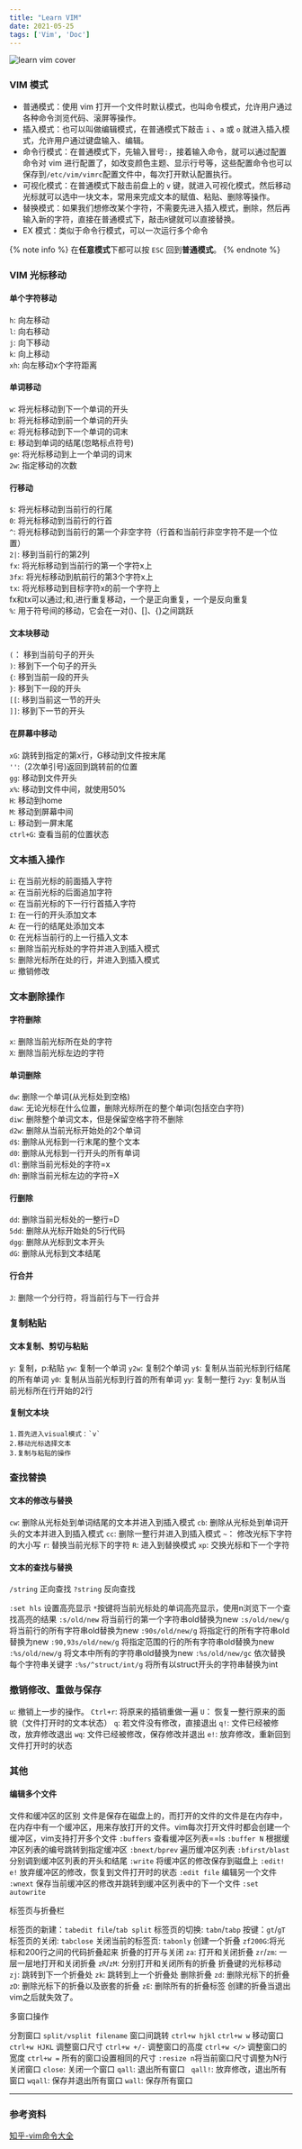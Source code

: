 ```yaml
---
title: "Learn VIM"
date: 2021-05-25
tags: ['Vim', 'Doc']
---
```


![learn vim cover](/images/learn-vim.png)

### VIM 模式

- 普通模式：使用 vim 打开一个文件时默认模式，也叫命令模式，允许用户通过各种命令浏览代码、滚屏等操作。
- 插入模式：也可以叫做编辑模式，在普通模式下敲击 `i` 、`a` 或 `o` 就进入插入模式，允许用户通过键盘输入、编辑。
- 命令行模式：在普通模式下，先输入冒号`:`，接着输入命令，就可以通过配置命令对 vim 进行配置了，如改变颜色主题、显示行号等，这些配置命令也可以保存到`/etc/vim/vimrc`配置文件中，每次打开默认配置执行。
- 可视化模式：在普通模式下敲击前盘上的 `v` 键，就进入可视化模式，然后移动光标就可以选中一块文本，常用来完成文本的赋值、粘贴、删除等操作。
- 替换模式：如果我们想修改某个字符，不需要先进入插入模式，删除，然后再输入新的字符，直接在普通模式下，敲击`R`键就可以直接替换。
- EX 模式：类似于命令行模式，可以一次运行多个命令  

{% note info %}
在**任意模式**下都可以按 `ESC` 回到**普通模式**。
{% endnote %}


### VIM 光标移动

#### 单个字符移动

`h`:  向左移动  
`l`:  向右移动  
`j`:  向下移动  
`k`:  向上移动  
`xh`:  向左移动x个字符距离  

#### 单词移动

`w`:  将光标移动到下一个单词的开头  
`b`:  将光标移动到前一个单词的开头  
`e`:  将光标移动到下一个单词的词末  
`E`:  移动到单词的结尾(忽略标点符号)  
`ge`:  将光标移动到上一个单词的词末  
`2w`:  指定移动的次数  

#### 行移动

`$`:  将光标移动到当前行的行尾  
`0`:  将光标移动到当前行的行首  
`^`:  将光标移动到当前行的第一个非空字符（行首和当前行非空字符不是一个位置）  
`2|`:  移到当前行的第2列  
`fx`:  将光标移动到当前行的第一个字符x上  
`3fx`: 将光标移动到航前行的第3个字符x上  
`tx`:   将光标移动到目标字符x的前一个字符上  
fx和tx可以通过;和,进行重复移动，一个是正向重复，一个是反向重复  
`%`:  用于符号间的移动，它会在一对()、[]、{}之间跳跃  

#### 文本块移动

`(`：  移到当前句子的开头  
`)`:  移到下一个句子的开头  
`{`:  移到当前一段的开头  
`}`:  移到下一段的开头  
`[[`:  移到当前这一节的开头  
`]]`:  移到下一节的开头  

#### 在屏幕中移动

`xG`:  跳转到指定的第x行，G移动到文件按末尾  
`''`:（2次单引号)返回到跳转前的位置  
`gg`:  移动到文件开头  
`x%`:  移动到文件中间，就使用50%  
`H`:  移动到home  
`M`:  移动到屏幕中间  
`L`:  移动到一屏末尾  
`ctrl+G`:  查看当前的位置状态  

### 文本插入操作

`i`:  在当前光标的前面插入字符  
`a`:  在当前光标的后面追加字符  
`o`:  在当前光标的下一行行首插入字符  
`I`:  在一行的开头添加文本  
`A`:  在一行的结尾处添加文本  
`O`:  在光标当前行的上一行插入文本  
`s`:  删除当前光标处的字符并进入到插入模式  
`S`:  删除光标所在处的行，并进入到插入模式  
`u`:  撤销修改  

### 文本删除操作

#### 字符删除

`x`:  删除当前光标所在处的字符  
`X`:  删除当前光标左边的字符  

#### 单词删除

`dw`:  删除一个单词(从光标处到空格)  
`daw`:  无论光标在什么位置，删除光标所在的整个单词(包括空白字符)  
`diw`:  删除整个单词文本，但是保留空格字符不删除  
`d2w`:  删除从当前光标开始处的2个单词  
`d$`:  删除从光标到一行末尾的整个文本  
`d0`:  删除从光标到一行开头的所有单词  
`dl`:  删除当前光标处的字符=x  
`dh`:  删除当前光标左边的字符=X  

#### 行删除

`dd`:  删除当前光标处的一整行=D  
`5dd`:  删除从光标开始处的5行代码  
`dgg`:  删除从光标到文本开头  
`dG`:  删除从光标到文本结尾  

#### 行合并

`J`:  删除一个分行符，将当前行与下一行合并  

### 复制粘贴

#### 文本复制、剪切与粘贴

`y`:  复制，p:粘贴
`yw`:  复制一个单词
`y2w`:  复制2个单词
`y$`:  复制从当前光标到行结尾的所有单词
`y0`:  复制从当前光标到行首的所有单词
`yy`:  复制一整行
`2yy`:  复制从当前光标所在行开始的2行

#### 复制文本块

    1.首先进入visual模式：`v`
    2.移动光标选择文本
    3.复制与粘贴的操作

### 查找替换

#### 文本的修改与替换

`cw`:  删除从光标处到单词结尾的文本并进入到插入模式
`cb`:  删除从光标处到单词开头的文本并进入到插入模式
`cc`:  删除一整行并进入到插入模式
`~`： 修改光标下字符的大小写
`r`:  替换当前光标下的字符
`R`:  进入到替换模式
`xp`:  交换光标和下一个字符


#### 文本的查找与替换

`/string`   正向查找
`?string`   反向查找

`:set hls` 设置高亮显示
`*`按键将当前光标处的单词高亮显示，使用n浏览下一个查找高亮的结果
`:s/old/new`   将当前行的第一个字符串old替换为new
`:s/old/new/g`   将当前行的所有字符串old替换为new
`:90s/old/new/g`  将指定行的所有字符串old替换为new
`:90,93s/old/new/g`  将指定范围的行的所有字符串old替换为new
`:%s/old/new/g`   将文本中所有的字符串old替换为new
`:%s/old/new/gc`  依次替换每个字符串关键字
`:%s/^struct/int/g`   将所有以struct开头的字符串替换为int


### 撤销修改、重做与保存

`u`:  撤销上一步的操作。
`Ctrl+r`:  将原来的插销重做一遍
`U`：  恢复一整行原来的面貌（文件打开时的文本状态）
`q`:  若文件没有修改，直接退出
`q!`:  文件已经被修改，放弃修改退出
`wq`:  文件已经被修改，保存修改并退出
`e!`:  放弃修改，重新回到文件打开时的状态

### 其他

#### 编辑多个文件

文件和缓冲区的区别
文件是保存在磁盘上的，而打开的文件的文件是在内存中，在内存中有一个缓冲区，用来存放打开的文件。vim每次打开文件时都会创建一个缓冲区，vim支持打开多个文件
`:buffers`   查看缓冲区列表==ls
`:buffer N`  根据缓冲区列表的编号跳转到指定缓冲区
`:bnext/bprev`  遍历缓冲区列表
`:bfirst/blast`  分别调到缓冲区列表的开头和结尾
`:write`   将缓冲区的修改保存到磁盘上
`:edit! e!`  放弃缓冲区的修改，恢复到文件打开时的状态
`:edit file`  编辑另一个文件
`:wnext`   保存当前缓冲区的修改并跳转到缓冲区列表中的下一个文件
`:set autowrite`

标签页与折叠栏

标签页的新建：`tabedit file`/`tab split`
标签页的切换: `tabn`/`tabp`
按键：`gt`/`gT`
标签页的关闭: `tabclose`
关闭当前的标签页: `tabonly`
创建一个折叠
    `zf200G`:将光标和200行之间的代码折叠起来
折叠的打开与关闭
    `za`:  打开和关闭折叠
    `zr`/`zm`: 一层一层地打开和关闭折叠
    `zR`/`zM`: 分别打开和关闭所有的折叠
折叠键的光标移动
    `zj`: 跳转到下一个折叠处
    `zk`: 跳转到上一个折叠处
删除折叠
    `zd`: 删除光标下的折叠
    `zD`: 删除光标下的折叠以及嵌套的折叠
    `zE`: 删除所有的折叠标签
    创建的折叠当退出vim之后就失效了。

多窗口操作

分割窗口
    `split/vsplit filename`
窗口间跳转
    `ctrl+w hjkl`
    `ctrl+w w`
移动窗口
    `ctrl+w HJKL`
调整窗口尺寸
    `ctrl+w +/-`  调整窗口的高度
    `ctrl+w </>`  调整窗口的宽度
    `ctrl+w =` 所有的窗口设置相同的尺寸
    `:resize n`将当前窗口尺寸调整为N行
关闭窗口
    `close`: 关闭一个窗口
    `qall`: 退出所有窗口
   ` qall!`: 放弃修改，退出所有窗口
    `wqall`: 保存并退出所有窗口
    `wall`: 保存所有窗口

---

### 参考资料

[知乎-vim命令大全](https://zhuanlan.zhihu.com/p/61515833)
